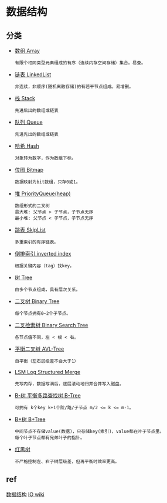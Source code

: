 # 数据结构

## 分类

- [数组 Array](ds-array.md)  

      有限个相同类型元素组成的有序（连续内存空间存储）集合。易查。

- [链表 LinkedList](ds-linkedlist.md)  

      非连续，非顺序(随机离散存储)的有若干节点组成。易增删。

- [栈 Stack](ds-stack.md)  

      先进后出的数组或链表

- [队列 Queue](ds-queue.md)

      先进先出的数组或链表

- [哈希 Hash](ds-hash.md)

      对象转为数字，作为数组下标。

- [位图 Bitmap](ds-bitmap.md)

      数据映射为bit数组，只存0或1。

- [堆 PriorityQueue(heap)](ds-heap.md)

      数组形式的二叉树
      最大堆: 父节点 > 子节点，子节点无序
      最小堆: 父节点 < 子节点，子节点无序

- [跳表 SkipList](ds-skiplist.md)

      多重索引的有序链表。

- [倒排索引 inverted index](ds-inverted-index.md)

      根据关键内容（tag）找key。

- [树 Tree](ds-tree.md)

      由多个节点组成，具有层次关系。

- [二叉树 Binary Tree](ds-binary-tree.md)

      每个节点拥有0~2个子节点。

- [二叉检索树 Binary Search Tree](ds-binary-search-tree.md)

      各节点值不同，左 < 根 < 右。

- [平衡二叉树 AVL-Tree](ds-AVL-tree.md)

      自平衡（左右层级差不会大于1）

- [LSM Log Structured Merge](ds-LSM.md)

      先写内存，数据写满后，逐层滚动地归并合并写入磁盘。

- [B-树 平衡多路查找树 B-Tree](ds-b-tree.md)

      可拥有 k个key k+1个阶/路/子节点 m/2 <= k <= m-1。

- [B+树 B+Tree](ds-b+tree.md)

      中间节点不存储value(数据)，只存储key(索引)，value都在叶子节点里。
      每个叶子节点都有兄弟叶子的指针。

- [红黑树](ds-rbtree.md)  

      不严格控制左、右子树层级差，但再平衡时效率更高。

## ref

[数据结构](ref/data-struct.md)
[IO wiki](https://oi-wiki.org/ds/)
